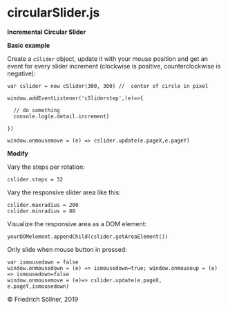 # circularSlider.js

**Incremental Circular Slider**



**Basic example**

Create a `cSlider` object, update it with your mouse position and get an event for every slider increment (clockwise is positive, counterclockwise is negative):

```
var cslider = new cSlider(300, 300) //  center of circle in pixel

window.addEventListener('cSliderstep',(e)=>{
  
  // do something
  console.log(e.detail.increment)
  
})

window.onmousemove = (e) => cslider.update(e.pageX,e.pageY)
```

**Modify**

Vary the steps per rotation:
```
cslider.steps = 32
```

Vary the responsive slider area like this:

```
cslider.maxradius = 200
cslider.minradius = 80
```

Visualize the responsive area as a DOM element:

```
yourDOMelement.appendChild(cslider.getAreaElement()) 
```
Only slide when mouse button in pressed:
```
var ismousedown = false
window.onmousedown = (e) => ismousedown=true; window.onmouseup = (e) => ismousedown=false
window.onmousemove = (e)=> cslider.update(e.pageX, e.pageY,ismousedown)
```



© Friedrich Söllner, 2019

